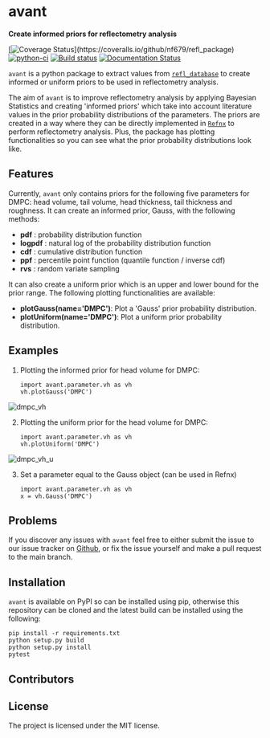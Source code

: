 # avant

**Create informed priors for reflectometry analysis**

[![Coverage Status](https://coveralls.io/repos/github/nf679/refl_package/badge.svg?)](https://coveralls.io/github/nf679/refl_package)
[![python-ci](https://github.com/nf679/refl_package/actions/workflows/ci.yml/badge.svg)](https://github.com/nf679/refl_package/actions/workflows/ci.yml)
[![Build status](https://ci.appveyor.com/api/projects/status/lms15ybg66vrp76l?svg=true)](https://ci.appveyor.com/project/nf679/refl-package)
[![Documentation Status](https://readthedocs.org/projects/refl-package/badge/?version=latest)](https://refl-package.readthedocs.io/en/latest/?badge=latest)



``avant`` is a python package to extract values from [``refl_database``](https://github.com/nf679/refl-database) to create informed or uniform priors to be used in reflectometry analysis.

The aim of ``avant`` is to improve reflectometry analysis by applying Bayesian Statistics and creating 'informed priors' which take into account literature values in the prior probability distributions of the parameters. The priors are created in a way where they can be directly implemented in [``Refnx``](https://refnx.readthedocs.io/en/latest) to perform reflectometry analysis. Plus, the package has plotting functionalities so you can see what the prior probability distributions look like. 

## Features

Currently, ``avant`` only contains priors for the following five parameters for DMPC: head volume, tail volume, head thickness, tail thickness and roughness. It can create an informed prior, Gauss, with the following methods:     

- **pdf** : probability distribution function
- **logpdf** : natural log of the probability distribution function
- **cdf** : cumulative distribution function
- **ppf** : percentile point function (quantile function  / inverse cdf)
- **rvs** : random variate sampling

It can also create a uniform prior which is an upper and lower bound for the prior range. The following plotting functionalities are available:

- **plotGauss(name='DMPC')**: Plot a 'Gauss' prior probability distribution. 
- **plotUniform(name='DMPC')**: Plot a uniform prior probability distribution.



## Examples

1. Plotting the informed prior for head volume for DMPC: 

       import avant.parameter.vh as vh
       vh.plotGauss('DMPC') 

![dmpc_vh](https://user-images.githubusercontent.com/53176345/124952482-30ed0080-e00c-11eb-80f7-f1265c9c4d6a.png)

2. Plotting the uniform prior for the head volume for DMPC:

       import avant.parameter.vh as vh
       vh.plotUniform('DMPC')

![dmpc_vh_u](https://user-images.githubusercontent.com/53176345/124953932-7bbb4800-e00d-11eb-8588-79e88b7f66c3.png)



3. Set a parameter equal to the Gauss object (can be used in Refnx) 

       import avant.parameter.vh as vh
       x = vh.Gauss('DMPC')

## Problems

If you discover any issues with ``avant`` feel free to either submit the issue to our issue tracker on [Github](https://github.com/nf679/avant), or fix the issue yourself and make a pull request to the main branch. 

## Installation 

``avant`` is available on PyPI so can be installed using pip, otherwise this repository can be cloned and the latest build can be installed using the following:

    pip install -r requirements.txt
    python setup.py build
    python setup.py install
    pytest


## Contributors


## License

The project is licensed under the MIT license.




       
